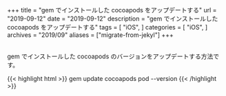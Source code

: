 +++
title =  "gem でインストールした cocoapods をアップデートする"
url = "2019-09-12"
date = "2019-09-12"
description = "gem でインストールした cocoapods をアップデートする"
tags = [
    "iOS",
]
categories = [
    "iOS",
]
archives = "2019/09"
aliases = ["migrate-from-jekyl"]
+++

<br>
gem でインストールした cocoapods のバージョンをアップデートする方法です。

{{< highlight html >}}
gem update cocoapods
pod --version
{{< /highlight >}}
